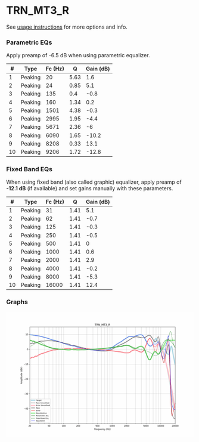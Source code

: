 # TRN_MT3_R
See [usage instructions](https://github.com/jaakkopasanen/AutoEq#usage) for more options and info.

### Parametric EQs
Apply preamp of -6.5 dB when using parametric equalizer.

|   # | Type    |   Fc (Hz) |    Q |   Gain (dB) |
|-----|---------|-----------|------|-------------|
|   1 | Peaking |        20 | 5.63 |         1.6 |
|   2 | Peaking |        24 | 0.85 |         5.1 |
|   3 | Peaking |       135 | 0.4  |        -0.8 |
|   4 | Peaking |       160 | 1.34 |         0.2 |
|   5 | Peaking |      1501 | 4.38 |        -0.3 |
|   6 | Peaking |      2995 | 1.95 |        -4.4 |
|   7 | Peaking |      5671 | 2.36 |        -6   |
|   8 | Peaking |      6090 | 1.65 |       -10.2 |
|   9 | Peaking |      8208 | 0.33 |        13.1 |
|  10 | Peaking |      9206 | 1.72 |       -12.8 |

### Fixed Band EQs
When using fixed band (also called graphic) equalizer, apply preamp of **-12.1 dB** (if available) and set gains manually with these parameters.

|   # | Type    |   Fc (Hz) |    Q |   Gain (dB) |
|-----|---------|-----------|------|-------------|
|   1 | Peaking |        31 | 1.41 |         5.1 |
|   2 | Peaking |        62 | 1.41 |        -0.7 |
|   3 | Peaking |       125 | 1.41 |        -0.3 |
|   4 | Peaking |       250 | 1.41 |        -0.5 |
|   5 | Peaking |       500 | 1.41 |         0   |
|   6 | Peaking |      1000 | 1.41 |         0.6 |
|   7 | Peaking |      2000 | 1.41 |         2.9 |
|   8 | Peaking |      4000 | 1.41 |        -0.2 |
|   9 | Peaking |      8000 | 1.41 |        -5.3 |
|  10 | Peaking |     16000 | 1.41 |        12.4 |

### Graphs
![](./TRN_MT3_R.png)
